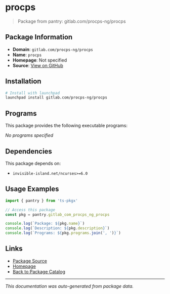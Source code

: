 # procps

> Package from pantry: gitlab.com/procps-ng/procps

## Package Information

- **Domain**: `gitlab.com/procps-ng/procps`
- **Name**: `procps`
- **Homepage**: Not specified
- **Source**: [View on GitHub](https://github.com/pkgxdev/pantry/tree/main/projects/gitlab.com/procps-ng/procps/package.yml)

## Installation

```bash
# Install with launchpad
launchpad install gitlab.com/procps-ng/procps
```

## Programs

This package provides the following executable programs:

*No programs specified*

## Dependencies

This package depends on:

- `invisible-island.net/ncurses>=6.0`

## Usage Examples

```typescript
import { pantry } from 'ts-pkgx'

// Access this package
const pkg = pantry.gitlab_com_procps_ng_procps

console.log(`Package: ${pkg.name}`)
console.log(`Description: ${pkg.description}`)
console.log(`Programs: ${pkg.programs.join(', ')}`)
```

## Links

- [Package Source](https://github.com/pkgxdev/pantry/tree/main/projects/gitlab.com/procps-ng/procps/package.yml)
- [Homepage](#)
- [Back to Package Catalog](../package-catalog.md)

---

*This documentation was auto-generated from package data.*
